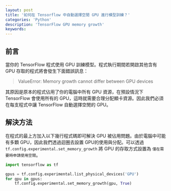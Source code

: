 ```yaml
---
layout: post
title: '如何在 Tensorflow 中自動選擇空閒 GPU 進行模型訓練？'
categories: 'Python'
description: 'TensorFlow GPU memory growth'
keywords: 
---
```


## 前言
當你的 TensorFlow 程式使用 GPU 訓練模型。程式執行期間若開啟其他含有 GPU 存取的程式將會發生下面錯誤訊息：

> ValueError: Memory growth cannot differ between GPU devices

其原因是原本的程式佔用了你的電腦中所有 GPU 資源，在預設情況下TensorFlow 會使用所有的 GPU，這時就需要合理分配顯卡資源。因此我們必須在每支程式中讓 TensorFlow 自動選擇空閒的 GPU。

## 解決方法
在程式的最上方加入以下幾行程式碼即可解決 GPU 被佔用問題。由於電腦中可能有多顆 GPU，因此我們透過迴圈去設置 GPU的使用與分配。可以透過 `tf.config.experimental.set_memory_growth` 將 GPU 的存取方式設置為 `僅在需要時申請使用空間`。


```py
import tensorflow as tf

gpus = tf.config.experimental.list_physical_devices('GPU')
for gpu in gpus:
    tf.config.experimental.set_memory_growth(gpu, True)
```